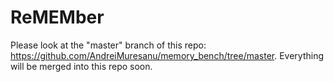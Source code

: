 # ReMEMber
Please look at the "master" branch of this repo: https://github.com/AndreiMuresanu/memory_bench/tree/master. Everything will be merged into this repo soon.
